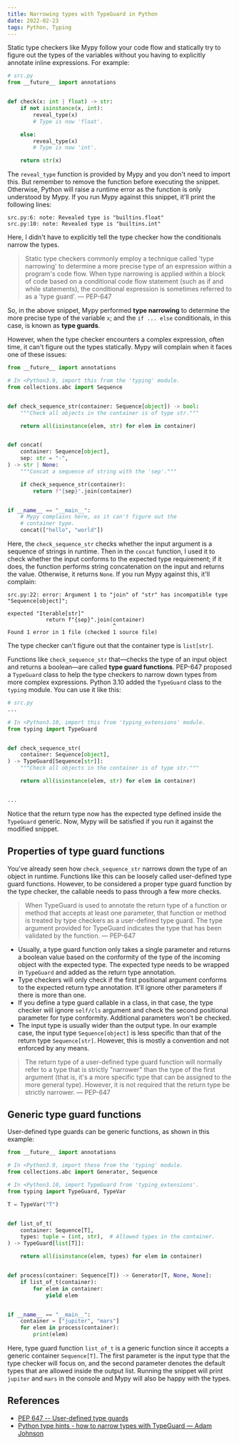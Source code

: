 ```yaml
---
title: Narrowing types with TypeGuard in Python
date: 2022-02-23
tags: Python, Typing
---
```


Static type checkers like Mypy follow your code flow and statically try to figure out
the types of the variables without you having to explicitly annotate inline expressions.
For example:

```python
# src.py
from __future__ import annotations


def check(x: int | float) -> str:
    if not isinstance(x, int):
        reveal_type(x)
        # Type is now 'float'.

    else:
        reveal_type(x)
        # Type is now 'int'.

    return str(x)
```

The `reveal_type` function is provided by Mypy and you don't need to import this. But
remember to remove the function before executing the snippet. Otherwise, Python will
raise a runtime error as the function is only understood by Mypy. If you run Mypy
against this snippet, it'll print the following lines:

```
src.py:6: note: Revealed type is "builtins.float"
src.py:10: note: Revealed type is "builtins.int"
```

Here, I didn't have to explicitly tell the type checker how the conditionals narrow the
types.

> Static type checkers commonly employ a technique called 'type narrowing' to determine
> a more precise type of an expression within a program's code flow. When type narrowing
> is applied within a block of code based on a conditional code flow statement (such as
> if and while statements), the conditional expression is sometimes referred to as a
> 'type guard'. — PEP-647

So, in the above snippet, Mypy performed **type narrowing** to determine the more
precise type of the variable `x`; and the `if ... else` conditionals, in this case, is
known as **type guards**.

However, when the type checker encounters a complex expression, often time, it can't
figure out the types statically. Mypy will complain when it faces one of these issues:

```python
from __future__ import annotations

# In <Python3.9, import this from the 'typing' module.
from collections.abc import Sequence


def check_sequence_str(container: Sequence[object]) -> bool:
    """Check all objects in the container is of type str."""

    return all(isinstance(elem, str) for elem in container)


def concat(
    container: Sequence[object],
    sep: str = "-",
) -> str | None:
    """Concat a sequence of string with the 'sep'."""

    if check_sequence_str(container):
        return f"{sep}".join(container)


if __name__ == "__main__":
    # Mypy complains here, as it can't figure out the
    # container type.
    concat(["hello", "world"])
```

Here, the `check_sequence_str` checks whether the input argument is a sequence of
strings in runtime. Then in the `concat` function, I used it to check whether the input
conforms to the expected type requirement; if it does, the function performs string
concatenation on the input and returns the value. Otherwise, it returns `None`. If you
run Mypy against this, it'll complain:

```
src.py:22: error: Argument 1 to "join" of "str" has incompatible type
"Sequence[object]";

expected "Iterable[str]"
            return f"{sep}".join(container)
                                 ^
Found 1 error in 1 file (checked 1 source file)
```

The type checker can't figure out that the container type is `list[str]`.

Functions like `check_sequence_str` that—checks the type of an input object and returns
a boolean—are called **type guard functions**. PEP-647 proposed a `TypeGuard` class to
help the type checkers to narrow down types from more complex expressions. Python 3.10
added the `TypeGuard` class to the `typing` module. You can use it like this:

```python
# src.py
...

# In <Python3.10, import this from 'typing_extensions' module.
from typing import TypeGuard


def check_sequence_str(
    container: Sequence[object],
) -> TypeGuard[Sequence[str]]:
    """Check all objects in the container is of type str."""

    return all(isinstance(elem, str) for elem in container)


...
```

Notice that the return type now has the expected type defined inside the `TypeGuard`
generic. Now, Mypy will be satisfied if you run it against the modified snippet.

## Properties of type guard functions

You've already seen how `check_sequence_str` narrows down the type of an object in
runtime. Functions like this can be loosely called user-defined type guard functions.
However, to be considered a proper type guard function by the type checker, the callable
needs to pass through a few more checks.

> When TypeGuard is used to annotate the return type of a function or method that
> accepts at least one parameter, that function or method is treated by type checkers
> as a user-defined type guard. The type argument provided for TypeGuard indicates the
> type that has been validated by the function. — PEP-647

* Usually, a type guard function only takes a single parameter and returns a boolean
value based on the conformity of the type of the incoming object with the expected type.
The expected type needs to be wrapped in `TypeGuard` and added as the return type
annotation.
* Type checkers will only check if the first positional argument conforms to the
expected return type annotation. It'll ignore other parameters if there is more than one.
* If you define a type guard callable in a class, in that case, the type checker will
ignore `self/cls` argument and check the second positional parameter for type
conformity. Additional parameters won't be checked.
* The input type is usually wider than the output type. In our example case, the input
type `Sequence[object]` is less specific than that of the return type `Sequence[str]`.
However, this is mostly a convention and not enforced by any means.

> The return type of a user-defined type guard function will normally refer to a type
> that is strictly "narrower" than the type of the first argument (that is, it's a more
> specific type that can be assigned to the more general type). However, it is not
> required that the return type be strictly narrower.
> — PEP-647

## Generic type guard functions

User-defined type guards can be generic functions, as shown in this example:


```python
from __future__ import annotations

# In <Python3.9, import these from the 'typing' module.
from collections.abc import Generator, Sequence

# In <Python3.10, import TypeGuard from 'typing_extensions'.
from typing import TypeGuard, TypeVar

T = TypeVar("T")


def list_of_t(
    container: Sequence[T],
    types: tuple = (int, str),  # Allowed types in the container.
) -> TypeGuard[list[T]]:

    return all(isinstance(elem, types) for elem in container)


def process(container: Sequence[T]) -> Generator[T, None, None]:
    if list_of_t(container):
        for elem in container:
            yield elem


if __name__ == "__main__":
    container = ["jupiter", "mars"]
    for elem in process(container):
        print(elem)
```

Here, type guard function `list_of_t` is a generic function since it accepts a generic
container `Sequence[T]`. The first parameter is the input type that the type checker
will focus on, and the second parameter denotes the default types that are allowed
inside the output list. Running the snippet will print `jupiter` and `mars` in the
console and Mypy will also be happy with the types.

## References

* [PEP 647 -- User-defined type guards](https://www.python.org/dev/peps/pep-0647/)
* [Python type hints - how to narrow types with TypeGuard — Adam Johnson](https://adamj.eu/tech/2021/06/09/python-type-hints-how-to-narrow-types-with-typeguard/)
